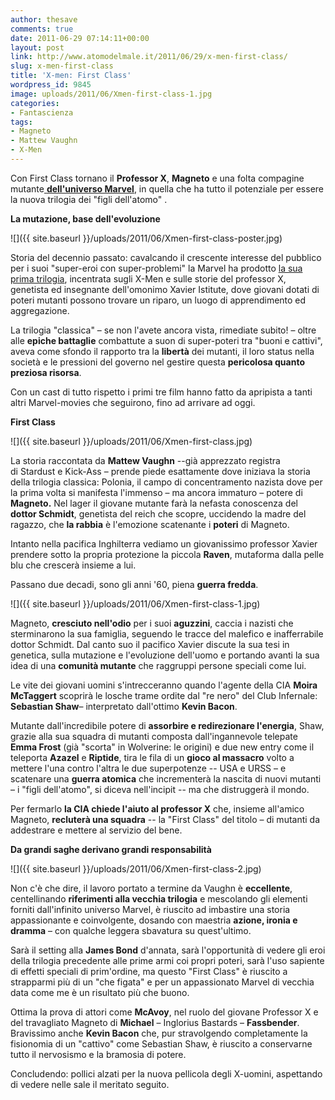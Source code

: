 ```yaml
---
author: thesave
comments: true
date: 2011-06-29 07:14:11+00:00
layout: post
link: http://www.atomodelmale.it/2011/06/29/x-men-first-class/
slug: x-men-first-class
title: 'X-men: First Class'
wordpress_id: 9845
image: uploads/2011/06/Xmen-first-class-1.jpg
categories:
- Fantascienza
tags:
- Magneto
- Mattew Vaughn
- X-Men
---
```


Con First Class tornano il **Professor X**, **Magneto** e una folta compagine mutante[ **dell'universo  Marvel**](/2007/06/16/the-astonishing-marvel-universe-the-x-men.html), in quella che ha tutto il potenziale per essere la nuova trilogia dei "figli dell'atomo" .

**La mutazione, base dell'evoluzione**

![]({{ site.baseurl }}/uploads/2011/06/Xmen-first-class-poster.jpg)

Storia del decennio passato: cavalcando il crescente interesse del pubblico per i suoi "super-eroi con super-problemi" la Marvel ha prodotto [la sua prima trilogia](/2007/06/15/x-men-la-trilogia-e-il-loro-futuro-cinematografico.html), incentrata sugli X-Men e sulle storie del professor X, genetista ed insegnante dell'omonimo Xavier Istitute, dove giovani dotati di poteri mutanti possono trovare un riparo, un luogo di apprendimento ed aggregazione.

La trilogia "classica" – se non l'avete ancora vista, rimediate subito! – oltre alle **epiche battaglie** combattute a suon di super-poteri tra "buoni e cattivi", aveva come sfondo il rapporto tra la **libertà** dei mutanti, il loro status nella società e le pressioni del governo nel gestire questa **pericolosa quanto preziosa risorsa**.

Con un cast di tutto rispetto i primi tre film hanno fatto da apripista a tanti altri Marvel-movies che seguirono, fino ad arrivare ad oggi.

**First Class**

![]({{ site.baseurl }}/uploads/2011/06/Xmen-first-class.jpg)

La storia raccontata da **Mattew Vaughn** --già apprezzato registra di Stardust e Kick-Ass – prende piede esattamente dove iniziava la storia della trilogia classica: Polonia, il campo di concentramento nazista dove per la prima volta si manifesta l'immenso – ma ancora immaturo – potere di **Magneto.** Nel lager il giovane mutante farà la nefasta conoscenza del **dottor Schmidt**, genetista del reich che scopre, uccidendo la madre del ragazzo, che **la  rabbia** è l'emozione scatenante i **poteri** di Magneto.

Intanto nella pacifica Inghilterra vediamo un giovanissimo professor Xavier prendere sotto la propria protezione la piccola **Raven**, mutaforma dalla pelle blu che crescerà insieme a lui.

Passano due decadi, sono gli anni '60, piena **guerra  fredda**.

![]({{ site.baseurl }}/uploads/2011/06/Xmen-first-class-1.jpg)

Magneto, **cresciuto nell'odio** per i suoi **aguzzini**, caccia i nazisti che sterminarono la sua famiglia, seguendo le tracce del malefico e inafferrabile dottor Schmidt. Dal canto suo il pacifico Xavier discute la sua tesi in genetica, sulla mutazione e l'evoluzione dell'uomo e portando avanti la sua idea di una **comunità mutante** che raggruppi persone speciali come lui.

Le vite dei giovani uomini s'intrecceranno quando l'agente della CIA **Moira  McTaggert** scoprirà le losche trame ordite dal "re nero" del Club Infernale: **Sebastian  Shaw**– interpretato dall'ottimo **Kevin Bacon**.

Mutante dall'incredibile potere di **assorbire e redirezionare l'energia**, Shaw, grazie alla sua squadra di mutanti composta dall'ingannevole telepate **Emma  Frost** (già "scorta" in Wolverine: le origini) e due new entry come il teleporta **Azazel** e **Riptide**, tira le fila di un **gioco  al  massacro** volto a mettere l'una contro l'altra le due superpotenze -- USA e URSS – e scatenare una **guerra  atomica** che incrementerà la nascita di nuovi mutanti – i "figli dell'atomo", si diceva nell'incipit -- ma che distruggerà il mondo.

Per fermarlo **la CIA chiede l'aiuto al professor X** che, insieme all'amico Magneto, **recluterà una squadra** -- la "First Class" del titolo – di mutanti da addestrare e mettere al servizio del bene.

**Da grandi saghe derivano grandi responsabilità**

![]({{ site.baseurl }}/uploads/2011/06/Xmen-first-class-2.jpg)

Non c'è che dire, il lavoro portato a termine da Vaughn è **eccellente**, centellinando **riferimenti alla vecchia trilogia** e mescolando gli elementi forniti dall'infinito universo Marvel, è riuscito ad imbastire una storia appassionante e coinvolgente, dosando con maestria **azione, ironia e dramma** – con qualche leggera sbavatura su quest'ultimo.

Sarà il setting alla **James Bond** d'annata, sarà l'opportunità di vedere gli eroi della trilogia precedente alle prime armi coi propri poteri, sarà l'uso sapiente di effetti speciali di prim'ordine, ma questo "First Class" è riuscito a strapparmi più di un "che figata" e per un appassionato Marvel di vecchia data come me è un risultato più che buono.

Ottima la prova di attori come **McAvoy**, nel ruolo del giovane Professor X e del travagliato Magneto di **Michael** – Inglorius Bastards – **Fassbender**. Bravissimo anche **Kevin  Bacon** che, pur stravolgendo completamente la fisionomia di un "cattivo" come Sebastian Shaw, è riuscito a conservarne tutto il nervosismo e la bramosia di potere.

Concludendo: pollici alzati per la nuova pellicola degli X-uomini, aspettando di vedere nelle sale il meritato seguito.

